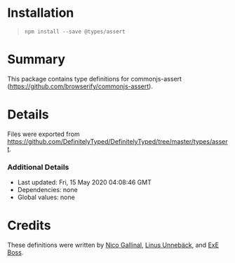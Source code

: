 # Installation
> `npm install --save @types/assert`

# Summary
This package contains type definitions for commonjs-assert (https://github.com/browserify/commonjs-assert).

# Details
Files were exported from https://github.com/DefinitelyTyped/DefinitelyTyped/tree/master/types/assert.

### Additional Details
 * Last updated: Fri, 15 May 2020 04:08:46 GMT
 * Dependencies: none
 * Global values: none

# Credits
These definitions were written by [Nico Gallinal](https://github.com/nicoabie), [Linus Unnebäck](https://github.com/LinusU), and [ExE Boss](https://github.com/ExE-Boss).
